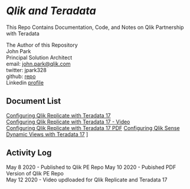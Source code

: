 # ***Qlik and Teradata***

This Repo Contains Documentation, Code, and Notes on Qlik Partnership with Teradata

The Author of this Repository  
John Park  
Principal Solution Architect  
email: john.park@qlik.com  
twitter: jpark328  
github: [repo](https://github.com/Parkman328 )  
Linkedin [profile](https://www.linkedin.com/in/jpark328/)  

## Document List  
[Configuring Qlik Replicate with Teradata 17](./Configuring%20Teradata%2017%20with%20Qlik%20Replicate/readme.md)  
[Configuring Qlik Replicate with Teradata 17 - Video](https://youtu.be/2QY1b4loqSA)  
[Configuring Qlik Replicate with Teradata 17 PDF](./Configuring%20Teradata%2017%20with%20Qlik%20Replicate/readme.pdf)
[Configuring Qlik Sense Dynamic Views with Teradata 17](./Configuring%20Teradata%2017%20with%20Qlik%20Replicate/readme.md)  ]
## Activity Log

May 8 2020 - Published to Qlik PE Repo
May 10 2020 - Pubished PDF Version of Qlik PE Repo  
May 12 2020 - Video updloaded for Qlik Replicate and Teradata 17
